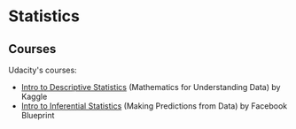 # Statistics

## Courses

Udacity's courses:
  - [Intro to Descriptive Statistics](https://www.udacity.com/course/ud827) (Mathematics for Understanding Data) by Kaggle
  - [Intro to Inferential Statistics](https://www.udacity.com/course/ud201) (Making Predictions from Data) by Facebook Blueprint
